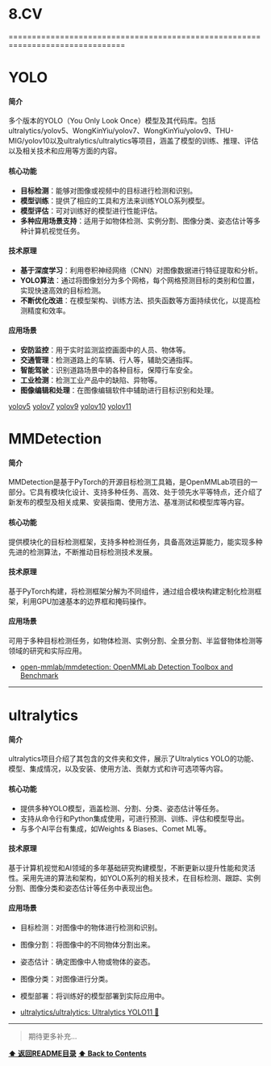 # 8.CV

===============================================================================

# YOLO

#### 简介
多个版本的YOLO（You Only Look Once）模型及其代码库。包括ultralytics/yolov5、WongKinYiu/yolov7、WongKinYiu/yolov9、THU-MIG/yolov10以及ultralytics/ultralytics等项目，涵盖了模型的训练、推理、评估以及相关技术和应用等方面的内容。
#### 核心功能
- **目标检测**：能够对图像或视频中的目标进行检测和识别。
- **模型训练**：提供了相应的工具和方法来训练YOLO系列模型。
- **模型评估**：可对训练好的模型进行性能评估。
- **多种应用场景支持**：适用于如物体检测、实例分割、图像分类、姿态估计等多种计算机视觉任务。
#### 技术原理
- **基于深度学习**：利用卷积神经网络（CNN）对图像数据进行特征提取和分析。
- **YOLO算法**：通过将图像划分为多个网格，每个网格预测目标的类别和位置，实现快速高效的目标检测。
- **不断优化改进**：在模型架构、训练方法、损失函数等方面持续优化，以提高检测精度和效率。
#### 应用场景
- **安防监控**：用于实时监测监控画面中的人员、物体等。
- **交通管理**：检测道路上的车辆、行人等，辅助交通指挥。
- **智能驾驶**：识别道路场景中的各种目标，保障行车安全。
- **工业检测**：检测工业产品中的缺陷、异物等。
- **图像编辑和处理**：在图像编辑软件中辅助进行目标识别和处理。 

[yolov5](https://github.com/ultralytics/yolov5)
[yolov7](https://github.com/WongKinYiu/yolov7)
[yolov9](https://github.com/WongKinYiu/yolov9)
[yolov10](https://github.com/THU-MIG/yolov10)
[yolov11](https://github.com/ultralytics/ultralytics)


# MMDetection

#### 简介
MMDetection是基于PyTorch的开源目标检测工具箱，是OpenMMLab项目的一部分。它具有模块化设计、支持多种任务、高效、处于领先水平等特点，还介绍了新发布的模型及相关成果、安装指南、使用方法、基准测试和模型库等内容。
#### 核心功能
提供模块化的目标检测框架，支持多种检测任务，具备高效运算能力，能实现多种先进的检测算法，不断推动目标检测技术发展。
#### 技术原理
基于PyTorch构建，将检测框架分解为不同组件，通过组合模块构建定制化检测框架，利用GPU加速基本的边界框和掩码操作。
#### 应用场景
可用于多种目标检测任务，如物体检测、实例分割、全景分割、半监督物体检测等领域的研究和实际应用。 


- [open-mmlab/mmdetection: OpenMMLab Detection Toolbox and Benchmark](https://github.com/open-mmlab/mmdetection)

------------------------------------------------------------

# ultralytics

#### 简介
ultralytics项目介绍了其包含的文件夹和文件，展示了Ultralytics YOLO的功能、模型、集成情况，以及安装、使用方法、贡献方式和许可选项等内容。
#### 核心功能
- 提供多种YOLO模型，涵盖检测、分割、分类、姿态估计等任务。
- 支持从命令行和Python集成使用，可进行预测、训练、评估和模型导出。
- 与多个AI平台有集成，如Weights & Biases、Comet ML等。
#### 技术原理
基于计算机视觉和AI领域的多年基础研究构建模型，不断更新以提升性能和灵活性。采用先进的算法和架构，如YOLO系列的相关技术，在目标检测、跟踪、实例分割、图像分类和姿态估计等任务中表现出色。
#### 应用场景
- 目标检测：对图像中的物体进行检测和识别。
- 图像分割：将图像中的不同物体分割出来。
- 姿态估计：确定图像中人物或物体的姿态。
- 图像分类：对图像进行分类。
- 模型部署：将训练好的模型部署到实际应用中。 


- [ultralytics/ultralytics: Ultralytics YOLO11 🚀](https://github.com/ultralytics/ultralytics)

------------------------------------------------------------

>期待更多补充...

**[⬆ 返回README目录](../README.md#目录)**
**[⬆ Back to Contents](../README-EN.md#contents)**